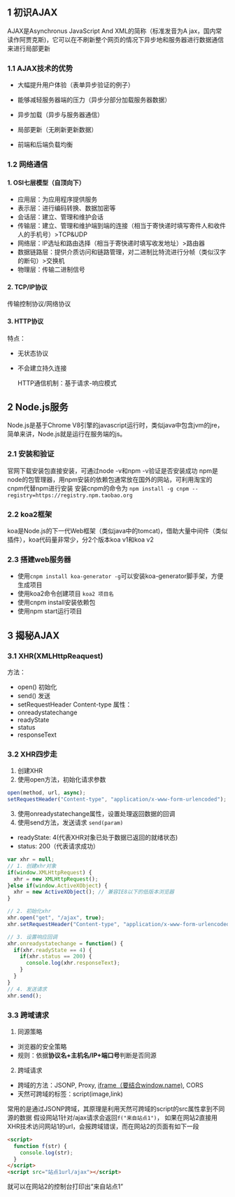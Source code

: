## 1 初识AJAX 
AJAX是Asynchronus JavaScript And XML的简称（标准发音为A jax，国内常读作阿贾克斯)，它可以在不刷新整个网页的情况下异步地和服务器进行数据通信来进行局部更新
### 1.1 AJAX技术的优势
- 大幅提升用户体验（表单异步验证的例子）
- 能够减轻服务器端的压力（异步分部分加载服务器数据）

- 异步加载（异步与服务器通信）
- 局部更新（无刷新更新数据）
- 前端和后端负载均衡


### 1.2 网络通信
#### 1. OSI七层模型（自顶向下）
- 应用层：为应用程序提供服务
- 表示层：进行编码转换、数据加密等
- 会话层：建立、管理和维护会话
- 传输层：建立、管理和维护端到端的连接（相当于寄快递时填写寄件人和收件人的手机号）>TCP&UDP
- 网络层：IP选址和路由选择（相当于寄快递时填写收发地址）>路由器
- 数据链路层：提供介质访问和链路管理，对二进制比特流进行分帧（类似汉字的断句）>交换机
- 物理层：传输二进制信号

#### 2. TCP/IP协议
传输控制协议/网络协议

#### 3. HTTP协议
  特点：
- 无状态协议
- 不会建立持久连接

  HTTP通信机制：基于请求-响应模式


## 2 Node.js服务
Node.js是基于Chrome V8引擎的javascript运行时，类似java中包含jvm的jre，简单来讲，Node.js就是运行在服务端的js。

### 2.1 安装和验证
官网下载安装包直接安装，可通过node -v和npm -v验证是否安装成功
npm是node的包管理器，用npm安装的依赖包通常放在国外的网站，可利用淘宝的cnpm代替npm进行安装
安装cnpm的命令为 `npm install -g cnpm --registry=https://registry.npm.taobao.org`
### 2.2 koa2框架
koa是Node.js的下一代Web框架（类似java中的tomcat)，借助大量中间件（类似插件），koa代码量非常少，分2个版本koa v1和koa v2

### 2.3 搭建web服务器
- 使用`cnpm install koa-generator -g`可以安装koa-generator脚手架，方便生成项目
- 使用koa2命令创建项目 `koa2 项目名`
- 使用cnpm install安装依赖包
- 使用npm start运行项目

## 3 揭秘AJAX
### 3.1 XHR(XMLHttpReaquest)
方法：
- open() 初始化
- send() 发送
- setRequestHeader Content-type
属性：
- onreadystatechange
- readyState
- status
- responseText
### 3.2 XHR四步走
1. 创建XHR 
2. 使用open方法，初始化请求参数 
```js
open(method, url, async);
setRequestHeader("Content-type", "application/x-www-form-urlencoded");
```
3. 使用onreadystatechange属性，设置处理返回数据的回调
4. 使用send方法，发送请求 `send(param)`
- readyState: 4(代表XHR对象已处于数据已返回的就绪状态)
- status: 200（代表请求成功）
```js
var xhr = null;
// 1. 创建xhr对象
if(window.XMLHttpRequest) {
  xhr = new XMLHttpRequest();
}else if(window.ActiveXObject) {
  xhr = new ActiveXObject(); // 兼容IE8以下的低版本浏览器
}

// 2. 初始化xhr
xhr.open("get", "/ajax", true);
xhr.setRequestHeader("Content-type", "application/x-www-form-urlencoded");

// 3. 设置响应回调
xhr.onreadystatechange = function() {
  if(xhr.readyState == 4) {
    if(xhr.status == 200) {
      console.log(xhr.responseText);
    }
  }
}
// 4. 发送请求
xhr.send();

```

### 3.3 跨域请求
1. 同源策略
- 浏览器的安全策略
- 规则：依据**协议名+主机名/IP+端口号**判断是否同源
2. 跨域请求
- 跨域的方法：JSONP, Proxy, [iframe（要结合window.name)](https://www.cnblogs.com/happy-8090/p/11570998.html), CORS
- 天然可跨域的标签：script(image,link)

常用的是通过JSONP跨域，其原理是利用天然可跨域的script的src属性拿到不同源的数据
假设网站1针对/ajax请求会返回`f("来自站点1")`，
如果在网站2直接用XHR技术访问网站1的url，会报跨域错误，而在网站2的页面有如下一段
```html
<script>
  function f(str) {
    console.log(str);
  }
</script>
<script src="站点1url/ajax"></script>
```
就可以在网站2的控制台打印出“来自站点1”